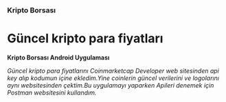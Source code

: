 ### Kripto  Borsası
# Güncel kripto para fiyatları

**Kripto Borsası Android Uygulaması**

*Güncel kripto para fiyatlarını Coinmarketcap Developer web sitesinden api key alıp kodumun içine ekledim.Yine coinlerin güncel verilerini ve logolarını aynı websitesinden çektim.Bu uygulamayı yaparken Apileri denemek için Postman websitesini kullandım.* 
